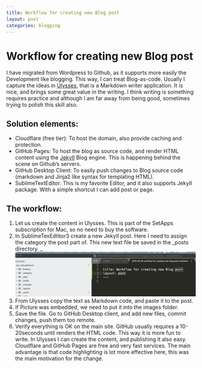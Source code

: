 ```yaml
---
title: Workflow for creating new Blog post
layout: post
categories: blogging
---
```


# Workflow for creating new Blog post
I have migrated from Wordpress to Github, as it supports more easily the Development like blogging. This way, I can treat Blog-as-code. Usually I capture the ideas in [Ulysses](https://ulysses.app), that is a Markdown writer application. It is nice, and brings some great value in the writing. I think writing is something requires practice and although I am far away from being good, sometimes trying to polish this skill also. 
## Solution elements:
* Cloudflare (free tier): To host the domain, also provide caching and protection. 
* GitHub Pages: To host the blog as source code, and render HTML content using the [JekyII](https://jekyllrb.com) Blog engine. This is happening behind the scene on Github’s servers. 
* GitHub Desktop Client: To easily push changes to Blog source code (markdown and Jinja2 like syntax for templating HTML). 
* SublimeTextEditor: This is my favorite Editor, and it also supports JekyII package. With a simple shortcut I can add post or page. 

## The workflow:
1. Let us create the content in Ulysses. This is part of the SetApps subscription for Mac, so no need to buy the software. 
2. In SublimeTexEdtitor3 create a new JekyII post. Here I need to assign the category the post part of. This new text file be saved in the _posts directory. _
![](/images/sublimetext_jekyII.png)
3. From Ulysses copy the text as Markdown code, and paste it to the post.
4. If Picture was embedded, we need to put it into the images folder. 
5. Save the file. Go to GitHub Desktop client, and add new files, commit changes, push them too remote. 
6. Verify everything is OK on the main site. GitHub usually requires a 10-20seconds until renders the HTML code.
This way it is more fun to write. In Ulysses I can create the content, and publishing it also easy. Cloudflare and GitHub Pages are free and very fast services. The main advantage is that code highlighting is lot more effective here, this was the main motivation for the change. 
